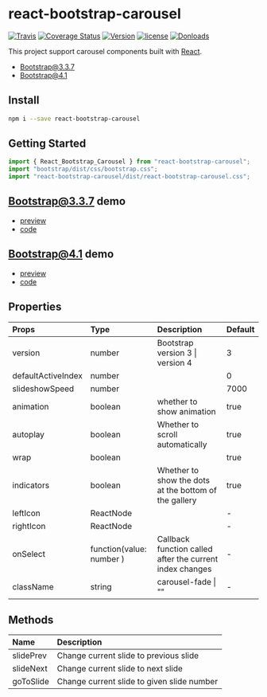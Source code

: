 # react-bootstrap-carousel

[![Travis](https://api.travis-ci.org/skycloud1030/react-bootstrap-carousel.svg?branch=master)](https://travis-ci.org/skycloud1030/react-bootstrap-carousel)
[![Coverage Status](https://coveralls.io/repos/github/skycloud1030/react-bootstrap-carousel/badge.svg?branch=master)](https://coveralls.io/github/skycloud1030/react-bootstrap-carousel?branch=master)
[![Version](https://img.shields.io/npm/v/react-bootstrap-carousel.svg)](https://www.npmjs.com/package/react-bootstrap-carousel)
[![license](https://img.shields.io/badge/license-MIT-blue.svg?style=flat-square)](LICENSE)
[![Donloads](https://img.shields.io/npm/dm/react-bootstrap-carousel.svg)](https://www.npmjs.com/package/react-bootstrap-carousel)

This project support carousel components built with [React](https://github.com/facebook/react).

* [Bootstrap@3.3.7](https://getbootstrap.com/docs/3.3/javascript/#carousel)
* [Bootstrap@4.1](https://getbootstrap.com/docs/4.1/components/carousel/#with-indicators)

## Install

```sh
npm i --save react-bootstrap-carousel
```

## Getting Started

```js
import { React_Bootstrap_Carousel } from "react-bootstrap-carousel";
import "bootstrap/dist/css/bootstrap.css";
import "react-bootstrap-carousel/dist/react-bootstrap-carousel.css";
```

## Bootstrap@3.3.7 demo

* [preview](https://skycloud1030.github.io/react-bootstrap-carousel/example/demoV3.html)
* [code](https://github.com/skycloud1030/react-bootstrap-carousel/blob/gh-pages/app/demoV3.jsx)

## Bootstrap@4.1 demo

* [preview](https://skycloud1030.github.io/react-bootstrap-carousel/example/demoV4.html)
* [code](https://github.com/skycloud1030/react-bootstrap-carousel/blob/gh-pages/app/demoV4.jsx)

## Properties

| Props              | Type                     | Description                                              | Default |
| :----------------- | :----------------------- | :------------------------------------------------------- | :------ |
| version            | number                   | Bootstrap version 3 &#124; version 4                     | 3       |
| defaultActiveIndex | number                   |                                                          | 0       |
| slideshowSpeed     | number                   |                                                          | 7000    |
| animation          | boolean                  | whether to show animation                                | true    |
| autoplay           | boolean                  | Whether to scroll automatically                          | true    |
| wrap               | boolean                  |                                                          | true    |
| indicators         | boolean                  | Whether to show the dots at the bottom of the gallery    | true    |
| leftIcon           | ReactNode                |                                                          | -       |
| rightIcon          | ReactNode                |                                                          | -       |
| onSelect           | function(value: number ) | Callback function called after the current index changes | -       |
| className          | string                   | carousel-fade &#124; ""                                  | -       |

## Methods

| Name      | Description                                |
| :-------- | :----------------------------------------- |
| slidePrev | Change current slide to previous slide     |
| slideNext | Change current slide to next slide         |
| goToSlide | Change current slide to given slide number |
